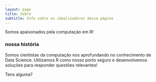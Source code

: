 ```yaml
---
layout: page
title: Sobre
subtitle: Info sobre os idealizadores dessa página
---
```


Somos apaixonados pela computação em R!

### nossa história

Somos cientistas da computação nos aprofundando no conhecimento de Data Science. Utilizamos R como nosso porto seguro e desenvolvemos soluções para responder questões relevantes!

Tens alguma?
